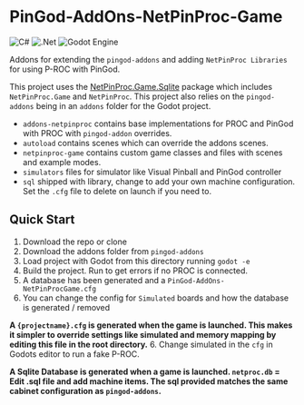 # PinGod-AddOns-NetPinProc-Game
![C#](https://img.shields.io/badge/c%23-%23239120.svg?style=for-the-badge&logo=c-sharp&logoColor=white) ![.Net](https://img.shields.io/badge/.NET-5C2D91?style=for-the-badge&logo=.net&logoColor=white) ![Godot Engine](https://img.shields.io/badge/GODOT-%23FFFFFF.svg?style=for-the-badge&logo=godot-engine) 

Addons for extending the `pingod-addons` and adding `NetPinProc Libraries` for using P-ROC with PinGod.

This project uses the [NetPinProc.Game.Sqlite](NetPinProc.Game.Sqlite) package which includes `NetPinProc.Game` and `NetPinProc`.
This project also relies on the `pingod-addons` being in an `addons` folder for the Godot project.

- `addons-netpinproc` contains base implementations for PROC and PinGod with PROC with `pingod-addon` overrides.
- `autoload` contains scenes which can override the addons scenes.
- `netpinproc-game` contains custom game classes and files with scenes and example modes.
- `simulators` files for simulator like Visual Pinball and PinGod controller
- `sql` shipped with library, change to add your own machine configuration.
Set the `.cfg` file to delete on launch if you need to.



## Quick Start
1. Download the repo or clone
2. Download the addons folder from `pingod-addons`
3. Load project with Godot from this directory running `godot -e`
4. Build the project. Run to get errors if no PROC is connected.
5. A database has been generated and a `PinGod-AddOns-NetPinProcGame.cfg`
6. You can change the config for `Simulated` boards and how the database is generated / removed
  
  **A `{projectname}.cfg` is generated when the game is launched. This makes it simpler to override settings like simulated and memory mapping by editing this file in the root directory.**
6. Change simulated in the `cfg` in Godots editor to run a fake P-ROC.

  **A Sqlite Database is generated when a game is launched. `netproc.db` = Edit .sql file and add machine items. The sql provided matches the same cabinet configuration as `pingod-addons`.**
